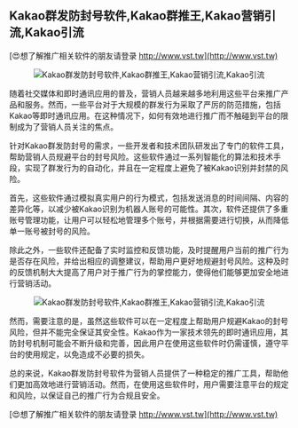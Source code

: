 ## **Kakao群发防封号软件,Kakao群推王,Kakao营销引流,Kakao引流**

[😍想了解推广相关软件的朋友请登录 http://www.vst.tw](http://www.vst.tw)

 <center><img src="https://vst.tw/MP4/tuiguang/png/0.png" alt="Kakao群发防封号软件,Kakao群推王,Kakao营销引流,Kakao引流"></center>

随着社交媒体和即时通讯应用的普及，营销人员越来越多地利用这些平台来推广产品和服务。然而，一些平台对于大规模的群发行为采取了严厉的防范措施，包括Kakao等即时通讯应用。在这种情况下，如何有效地进行推广而不触碰到平台的限制成为了营销人员关注的焦点。

针对Kakao群发防封号的需求，一些开发者和技术团队研发出了专门的软件工具，帮助营销人员规避平台的封号风险。这些软件通过一系列智能化的算法和技术手段，实现了群发行为的自动化，并且在一定程度上避免了被Kakao识别并封禁的风险。

首先，这些软件通过模拟真实用户的行为模式，包括发送消息的时间间隔、内容的差异化等，以减少被Kakao识别为机器人账号的可能性。其次，软件还提供了多重账号管理功能，让用户可以轻松地管理多个账号，并根据需要进行切换，从而降低单一账号被封号的风险。

除此之外，一些软件还配备了实时监控和反馈功能，及时提醒用户当前的推广行为是否存在风险，并给出相应的调整建议，帮助用户更好地规避封号风险。这种及时的反馈机制大大提高了用户对于推广行为的掌控能力，使得他们能够更加安全地进行营销活动。

 <center><img src="https://vst.tw/MP4/tuiguang/png/7.png" alt="Kakao群发防封号软件,Kakao群推王,Kakao营销引流,Kakao引流"></center>

然而，需要注意的是，虽然这些软件可以在一定程度上帮助用户规避Kakao的封号风险，但并不能完全保证其安全性。Kakao作为一家技术领先的即时通讯应用，其防封号机制可能会不断升级和完善，因此用户在使用这些软件时仍需谨慎，遵守平台的使用规定，以免造成不必要的损失。

总的来说，Kakao群发防封号软件为营销人员提供了一种稳定的推广工具，帮助他们更加高效地进行营销活动。然而，在使用这些软件时，用户需要注意平台的规定和风险，以保证自己的推广行为合规且安全。

[😍想了解推广相关软件的朋友请登录 http://www.vst.tw](http://www.vst.tw)



